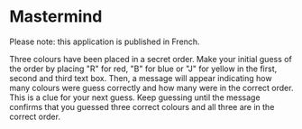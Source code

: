 # Mastermind

Please note: this application is published in French.

Three colours have been placed in a secret order. Make your initial guess of the order by placing "R" for red, "B" for blue or "J" for yellow in the first, second and third text box. Then, a message will appear indicating how many colours were guess correctly and how many were in the correct order. This is a clue for your next guess. Keep guessing until the message confirms that you guessed three correct colours and all three are in the correct order. 

